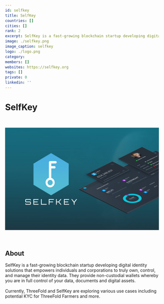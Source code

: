 ```yaml
---
id: selfkey
title: SelfKey
countries: []
cities: []
rank: 2
excerpt: SelfKey is a fast-growing blockchain startup developing digital identity solutions.
image: ./selfkey.png
image_caption: selfkey
logo: ./logo.png
category:
members: []
websites: https://selfkey.org
tags: []
private: 0
linkedin: ''
---
```


# SelfKey

<br/>

![selfkey](./selfkey2.jpg)

<br/>

## About

SelfKey is a fast-growing blockchain startup developing digital identity solutions that empowers individuals and corporations to truly own, control, and manage their identity data. They provide non-custodial wallets whereby you are in full control of your data, documents and digital assets. 
<br/>
<br/>
Currently, ThreeFold and SelfKey are exploring various use cases including potential KYC for ThreeFold Farmers and more.

<!-- 
## Mission

## Impact

## Powered by ThreeFold

## Join saving our planet!

## Support this project

## TFGrid Solution

### Roadmap 

TODO: Missing People and Other Metadata
-->



